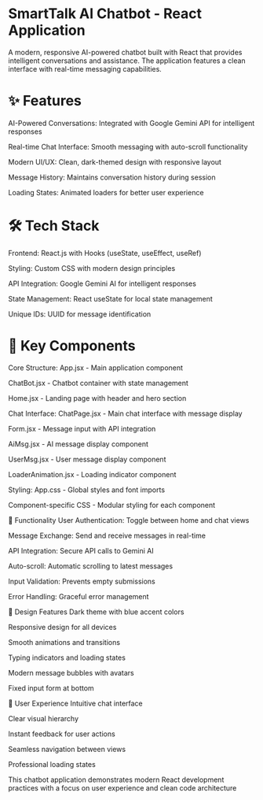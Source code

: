 # SmartTalk AI Chatbot - React Application
A modern, responsive AI-powered chatbot built with React that provides intelligent conversations and assistance. The application features a clean interface with real-time messaging capabilities.

# ✨ Features
AI-Powered Conversations: Integrated with Google Gemini API for intelligent responses

Real-time Chat Interface: Smooth messaging with auto-scroll functionality

Modern UI/UX: Clean, dark-themed design with responsive layout

Message History: Maintains conversation history during session

Loading States: Animated loaders for better user experience

# 🛠️ Tech Stack
Frontend: React.js with Hooks (useState, useEffect, useRef)

Styling: Custom CSS with modern design principles

API Integration: Google Gemini AI for intelligent responses

State Management: React useState for local state management

Unique IDs: UUID for message identification

# 🚀 Key Components
Core Structure:
App.jsx - Main application component

ChatBot.jsx - Chatbot container with state management

Home.jsx - Landing page with header and hero section

Chat Interface:
ChatPage.jsx - Main chat interface with message display

Form.jsx - Message input with API integration

AiMsg.jsx - AI message display component

UserMsg.jsx - User message display component

LoaderAnimation.jsx - Loading indicator component

Styling:
App.css - Global styles and font imports

Component-specific CSS - Modular styling for each component

🔧 Functionality
User Authentication: Toggle between home and chat views

Message Exchange: Send and receive messages in real-time

API Integration: Secure API calls to Gemini AI

Auto-scroll: Automatic scrolling to latest messages

Input Validation: Prevents empty submissions

Error Handling: Graceful error management

🎨 Design Features
Dark theme with blue accent colors

Responsive design for all devices

Smooth animations and transitions

Typing indicators and loading states

Modern message bubbles with avatars

Fixed input form at bottom

📱 User Experience
Intuitive chat interface

Clear visual hierarchy

Instant feedback for user actions

Seamless navigation between views

Professional loading states

This chatbot application demonstrates modern React development practices with a focus on user experience and clean code architecture